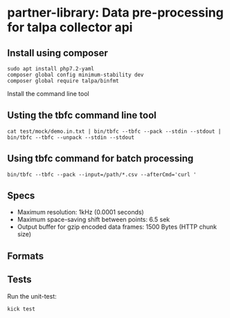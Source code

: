 # partner-library: Data pre-processing for talpa collector api

## Install using composer 

```
sudo apt install php7.2-yaml
composer global config minimum-stability dev 
composer global require talpa/binfmt
```

Install the command line tool



## Usting the tbfc command line tool

```
cat test/mock/demo.in.txt | bin/tbfc --tbfc --pack --stdin --stdout | bin/tbfc --tbfc --unpack --stdin --stdout
```

## Using tbfc command for batch processing

```
bin/tbfc --tbfc --pack --input=/path/*.csv --afterCmd='curl '
```


## Specs

- Maximum resolution: 1kHz (0.0001 seconds)
- Maximum space-saving shift between points: 6.5 sek
- Output buffer for gzip encoded data frames: 1500 Bytes (HTTP chunk size)


## Formats



## Tests 

Run the unit-test:

```
kick test
```
